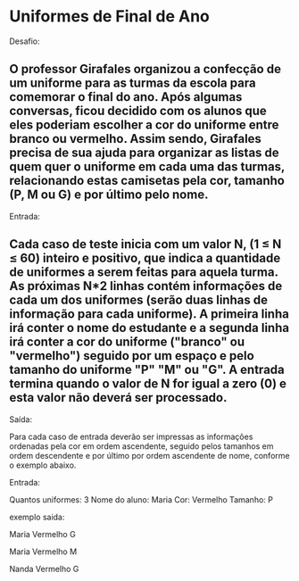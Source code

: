 # Uniformes de Final de Ano

Desafio:


 O professor Girafales organizou a confecção de um uniforme para as
turmas da escola para comemorar o final do ano. Após algumas conversas,
ficou decidido com os alunos que eles poderiam escolher a cor do uniforme
entre branco ou vermelho. Assim sendo, Girafales precisa de sua ajuda para
organizar as listas de quem quer o uniforme em cada uma das turmas, relacionando
estas camisetas pela cor, tamanho (P, M ou G) e por último pelo nome.
---

Entrada:


 Cada caso de teste inicia com um valor N, (1 ≤ N ≤ 60) inteiro e positivo, que
indica a quantidade de uniformes a serem feitas para aquela turma. As próximas N*2
linhas contém informações de cada um dos uniformes (serão duas linhas de informação
para cada uniforme). A primeira linha irá conter o nome do estudante e a segunda linha
irá conter a cor do uniforme ("branco" ou "vermelho") seguido por um espaço e pelo tamanho
do uniforme "P" "M" ou "G". A entrada termina quando o valor de N for igual a zero (0) e
esta valor não deverá ser processado.
---

Saída:


 Para cada caso de entrada deverão ser impressas as informações ordenadas pela
cor em ordem ascendente, seguido pelos tamanhos em ordem descendente e por último
por ordem ascendente de nome, conforme o exemplo abaixo.

Entrada:

Quantos uniformes: 3
Nome do aluno: Maria
Cor: Vermelho
Tamanho: P

exemplo saida: 

Maria
Vermelho G

Maria
Vermelho M

Nanda
Vermelho G